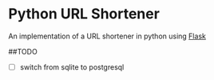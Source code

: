 # Python URL Shortener

An implementation of a URL shortener in python using [Flask](http://flask.pocoo.org)

##TODO
- [ ] switch from sqlite to postgresql


